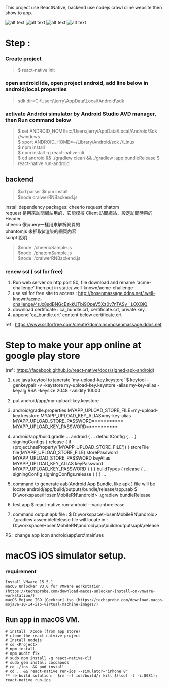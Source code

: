 This project use ReactNative, backend use nodejs crawl cline website then show to app.

![alt text](./readme_pic/demo1.jpg)
![alt text](./readme_pic/demo2.jpg)
![alt text](./readme_pic/demo3.jpg)
![alt text](./readme_pic/demo4.jpg)


# Step : 
### Create project
>$ react-native init <projectName>
### open android ide, open project android, add line below in android/local.properties
> sdk.dir=C\:\\Users\\jerry\\AppData\\Local\\Android\\sdk
### activate Andrdoi simulator by Android Studio AVD manager, then Run command below
>$ set ANDROID_HOME=c:/Users/jerry/AppData/Local/Android/Sdk //windows    
>$ xport ANDROID_HOME=~/Library/Android/sdk //Linux  
>$ npm install  
>$ npm install -g react-native-cli  
>$ cd android && ./gradlew clean && ./gradlew :app:bundleRelease
>$ react-native run-android  

## backend 
> $cd parser 
> $npm install  
> $node cralwerRNBackend.js   

install dependency packages: cheerio request phatom  
request 是用來訪問網站用的，它能模擬 Client 訪問網站，設定訪問時帶的 Header  
cheerio 像jquery一樣用來解析網頁的  
phantomjs 來抓取js渲染的網頁內容  
script 說明 : 
>$node ./cheerioSample.js  
>$node ./phatomSample.js  
>$node ./cralwerRNBackend.js

### renew  ssl  ( ssl for free)
1. Run web server on http port 80, file download and rename 'acme-challenge' then put in static/.well-known/acme-challenge
2. use ssl for free site to access :   http://hosenmassage.ddns.net/.well-known/acme-challenge/4rJx8sdBNGcEzkkUTbi9OpeV5Xz0v7nTASy__LQXQiQ 
3. download certificate :  ca_bundle.crt, certificate.crt, private.key. 
4. append  'ca_bundle.crt' content below certificate.crt 

ref : 
https://www.sslforfree.com/create?domains=hosenmassage.ddns.net


# Step to make your app online at google play store
(ref : https://facebook.github.io/react-native/docs/signed-apk-android)
1.  use java keytool to janerate 'my-upload-key.keystore'
$ keytool -genkeypair -v -keystore my-upload-key.keystore -alias my-key-alias -keyalg RSA -keysize 2048 -validity 10000
2. put  android/app/my-upload-key.keystore
2. android/gradle.properties
    MYAPP_UPLOAD_STORE_FILE=my-upload-key.keystore
    MYAPP_UPLOAD_KEY_ALIAS=my-key-alias
    MYAPP_UPLOAD_STORE_PASSWORD=**********
    MYAPP_UPLOAD_KEY_PASSWORD=**********

3. android/app/build.gradle
    ...
    android {
        ...
        defaultConfig { ... }
        signingConfigs {
            release {
                if (project.hasProperty('MYAPP_UPLOAD_STORE_FILE')) {
                    storeFile file(MYAPP_UPLOAD_STORE_FILE)
                    storePassword MYAPP_UPLOAD_STORE_PASSWORD
                    keyAlias MYAPP_UPLOAD_KEY_ALIAS
                    keyPassword MYAPP_UPLOAD_KEY_PASSWORD
                }
            }
        }
        buildTypes {
            release {
                ...
                signingConfig signingConfigs.release
            }
        }
    }
    ...
4. command to generate aab(Android App Bundle, like apk )
file will be locate  android/app/build/outputs/bundle/release/app.aab
$ D:\workspace\HosenMobileRN\android> .\gradlew bundleRelease

5. test app 
$ react-native run-android --variant=release

6. command output apk file :
$ D:\workspace\HosenMobileRN\android> .\gradlew assembleRelease
file will locate in : 
 D:\workspace\HosenMobileRN\android\app\build\outputs\apk\release

PS : change app icon 
android\app\src\main\res


# macOS iOS simulator setup.
### requirement 
    Install VMware 15.5.1 
    macOS Unlocker V3.0 for VMware Workstation, (https://techsprobe.com/download-macos-unlocker-install-on-vmware-workstation/)
    macOS Mojave ISO [Geekrar].iso (https://techsprobe.com/download-macos-mojave-10-14-iso-virtual-machine-images/)

## Run app in macOS VM.
    # install  Xcode (from app store)
    # clone the react-natvive project
    # Install nodejs
    # cd <Project>
    # npm install 
    # npm audit fix
    # sudo npm install -g react-native-cli
    # sudo gem install cocoapods 
    # cd ./ios  && pod install
    # cd .. && react-native run-ios --simulator="iPhone 8"
    ** re-build solution:  $rm -rf ios/build/; kill $(lsof -t -i:8081); react-native run-ios

